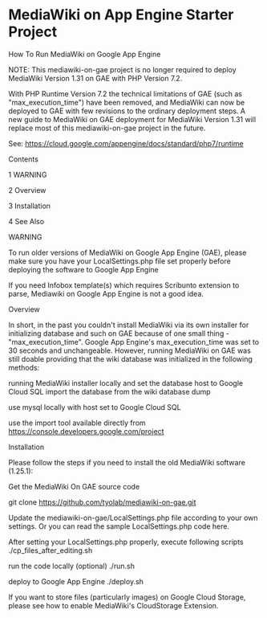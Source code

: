 # MediaWiki on App Engine Starter Project

How To Run MediaWiki on Google App Engine

NOTE: This mediawiki-on-gae project is no longer required to deploy MediaWiki Version 1.31 on GAE with PHP Version 7.2.

With PHP Runtime Version 7.2 the technical limitations of GAE (such as "max_execution_time") have been removed, and MediaWiki can now be deployed to GAE with few revisions to the ordinary deployment steps. A new guide to MediaWiki on GAE deployment for MediaWiki Version 1.31 will replace most of this mediawiki-on-gae project in the future.

See: https://cloud.google.com/appengine/docs/standard/php7/runtime

Contents

1 WARNING

2 Overview

3 Installation

4 See Also

WARNING

To run older versions of MediaWiki on Google App Engine (GAE), please make sure you have your LocalSettings.php file set properly before deploying the software to Google App Engine

If you need Infobox template(s) which requires Scribunto extension to parse, Mediawiki on Google App Engine is not a good idea.

Overview

In short, in the past you couldn't install MediaWiki via its own installer for initializing database and such on GAE because of one small thing - "max_execution_time". Google App Engine's max_execution_time was set to 30 seconds and unchangeable. However, running MediaWiki on GAE was still doable providing that the wiki database was initialized in the following methods:

running MediaWiki installer locally and set the database host to Google Cloud SQL
import the database from the wiki database dump

use mysql locally with host set to Google Cloud SQL

use the import tool available directly from https://console.developers.google.com/project

Installation

Please follow the steps if you need to install the old MediaWiki software (1.25.1):

Get the MediaWiki On GAE source code

git clone https://github.com/tyolab/mediawiki-on-gae.git

Update the mediawiki-on-gae/LocalSettings.php file according to your own settings. Or you can read the sample LocalSettings.php code here.

After setting your LocalSettings.php properly, execute following scripts
./cp_files_after_editing.sh

run the code locally (optional)
./run.sh

deploy to Google App Engine
./deploy.sh

If you want to store files (particularly images) on Google Cloud Storage, please see how to enable MediaWiki's CloudStorage Extension.
